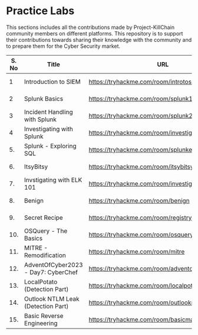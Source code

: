 # Practice Labs

This sections includes all the contributions made by Project-KillChain community members on different platforms. This repository is to support their contributions towards sharing their knowledge with the community and to prepare them for the Cyber Security market.

| S. No | Title | URL | Domain | Contributor/Author Name |
| ----- | ----- | --- | ----   |------------------------|
| 1 | Introduction to SIEM | https://tryhackme.com/room/introtosiem | Blue Team | [Saqib Shabbir](https://www.linkedin.com/in/saqibshabbir1/) |
| 2 | Splunk Basics | https://tryhackme.com/room/splunk101 | Blue Team | [Saqib Shabbir](https://www.linkedin.com/in/saqibshabbir1/) |
| 3     | Incident Handling with Splunk | https://tryhackme.com/room/splunk201 | Blue Team | [Saqib Shabbir](https://www.linkedin.com/in/saqibshabbir1/) |
| 4 | Investigating with Splunk | https://tryhackme.com/room/investigatingwithsplunk | Blue Team | [Saqib Shabbir](https://www.linkedin.com/in/saqibshabbir1/) | 
| 5. | Splunk - Exploring SQL | https://tryhackme.com/room/splunkexploringspl | Blue Team | [Saqib Shabbir](https://www.linkedin.com/in/saqibshabbir1/)
| 6. | ItsyBitsy | https://tryhackme.com/room/itsybitsy | Blue Team | [Saqib Shabbir](https://www.linkedin.com/in/saqibshabbir1/) |
| 7. | Invstigating with ELK 101 | https://tryhackme.com/room/investigatingwithelk101 | Blue Team | [Saqib Shabbir](https://www.linkedin.com/in/saqibshabbir1/) | 
| 8. | Benign | https://tryhackme.com/room/benign | Blue Team | [Saqib Shabbir](https://www.linkedin.com/in/saqibshabbir1/) | 
| 9. | Secret Recipe | https://tryhackme.com/room/registry4n6 | Blue Team | [Saqib Shabbir](https://www.linkedin.com/in/saqibshabbir1/) |
| 10. | OSQuery - The Basics | https://tryhackme.com/room/osqueryf8 | Blue Team | [Saqib Shabbir](https://www.linkedin.com/in/saqibshabbir1/) 
| 11. | MITRE - Remodification | https://tryhackme.com/room/mitre | Blue Team | [Saqib Shabbir](https://www.linkedin.com/in/saqibshabbir1/) |
| 12. | AdventOfCyber2023 - Day7: CyberChef | https://tryhackme.com/room/adventofcyber4 | Blue Team | [Saqib Shabbir](https://www.linkedin.com/in/saqibshabbir1/) | 
| 13. | LocalPotato (Detection Part) | https://tryhackme.com/room/localpotato | Blue Team | [Saqib Shabbir](https://www.linkedin.com/in/saqibshabbir1/) | 
| 14. | Outlook NTLM Leak (Detection Part) | https://tryhackme.com/room/outlookntlmleak | Blue Team | [Saqib Shabbir](https://www.linkedin.com/in/saqibshabbir1/)
| 15. | Basic Reverse Engineering | https://tryhackme.com/room/basicmalwarere | Blue Team | [Kamran Saifullah](https://www.linkedin.com/in/kamransaifullah/)
